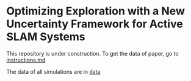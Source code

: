 # Optimizing Exploration with a New Uncertainty Framework for Active SLAM Systems

This repository is under construction.
To get the data of paper, go to [instructions.md](instructions.md)

The data of all simulations are in [data](data)

